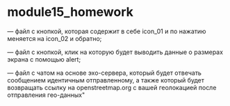 # module15_homework
— файл с кнопкой, которая содержит в себе icon_01 и по нажатию меняется на icon_02 и обратно;

— файл с кнопкой, клик на которую будет выводить данные о размерах экрана с помощью alert;

— файл с чатом на основе эхо-сервера, который будет отвечать сообщением идентичным отправленному, а также который будет возвращать ссылку 
на openstreetmap.org с вашей геолокацией после отправления гео-данных"
